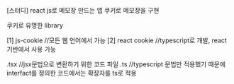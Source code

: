 [스터디] react js로 메모장 만드는 앱 
쿠키로 메모장을 구현


쿠키로 유명한 library

[1] js-cookie //모든 웹 언어에서 가능
[2] react cookie //typescript로 개발, react 기반에서 사용 가능

.tsx //jsx문법으로 변환하기 위한 코드 파일
.ts //typescript 문법만 적용했기 때문에 interfact를 정의한 코드에서는 확장자를 ts로 적용 
